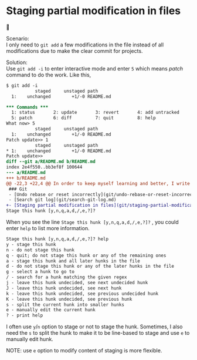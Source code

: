 # Staging partial modification in files
:notebook:   


Scenario:    
I only need to `git add` a few modifications in the file instead of all modifications
due to make the clear commit for projects.


Solution:   
Use `git add -i` to enter interactive mode and enter `5` which means *patch* command to do the work. Like this,
```diff
$ git add -i
           staged     unstaged path
  1:    unchanged        +1/-0 README.md

*** Commands ***
  1: status       2: update       3: revert       4: add untracked
  5: patch        6: diff         7: quit         8: help
What now> 5
           staged     unstaged path
  1:    unchanged        +1/-0 README.md
Patch update>> 1
           staged     unstaged path
* 1:    unchanged        +1/-0 README.md
Patch update>>
diff --git a/README.md b/README.md
index 2e4f550..bb3ef8f 100644
--- a/README.md
+++ b/README.md
@@ -22,3 +22,4 @@ In order to keep myself learning and better, I write notes which I learn day by
 ### Git
 - [Undo rebase or reset incorrectly](git/undo-rebase-or-reset-incorrectly.md)
 - [Search git log](git/search-git-log.md)
+- [Staging partial modification in files](git/staging-partial-modification-in-files.md)
Stage this hunk [y,n,q,a,d,/,e,?]?
```
When you see the line `Stage this hunk [y,n,q,a,d,/,e,?]?` , you could enter `help` to list more information.

```diff
Stage this hunk [y,n,q,a,d,/,e,?]? help
y - stage this hunk
n - do not stage this hunk
q - quit; do not stage this hunk or any of the remaining ones
a - stage this hunk and all later hunks in the file
d - do not stage this hunk or any of the later hunks in the file
g - select a hunk to go to
/ - search for a hunk matching the given regex
j - leave this hunk undecided, see next undecided hunk
J - leave this hunk undecided, see next hunk
k - leave this hunk undecided, see previous undecided hunk
K - leave this hunk undecided, see previous hunk
s - split the current hunk into smaller hunks
e - manually edit the current hunk
? - print help
```
I often use `y`/`n` option to stage or not to stage the hunk. Sometimes, I also need the `s` to split the hunk to make it to be line-based to stage and use `e` to manually edit hunk.

NOTE: use `e` option to modify content of staging is more flexible. 
